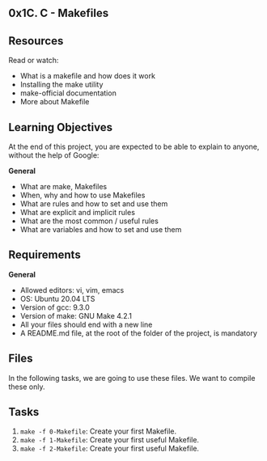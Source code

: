 ## 0x1C. C - Makefiles

## Resources
Read or watch:
- What is a makefile and how does it work
- Installing the make utility
- make-official documentation
- More about Makefile

## Learning Objectives
At the end of this project, you are expected to be able to explain to anyone, without the help of Google:

**General**
- What are make, Makefiles
- When, why and how to use Makefiles
- What are rules and how to set and use them
- What are explicit and implicit rules
- What are the most common / useful rules
- What are variables and how to set and use them


## Requirements
**General**
- Allowed editors: vi, vim, emacs
- OS: Ubuntu 20.04 LTS
- Version of gcc: 9.3.0
- Version of make: GNU Make 4.2.1
- All your files should end with a new line
- A README.md file, at the root of the folder of the project, is mandatory

## Files
In the following tasks, we are going to use these files. We want to compile these only.

## Tasks
1. `make -f 0-Makefile`: Create your first Makefile.
2. `make -f 1-Makefile`: Create your first useful Makefile.
3. `make -f 2-Makefile`: Create your first useful Makefile.

